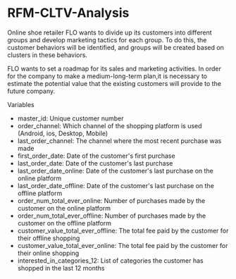 # RFM-CLTV-Analysis

Online shoe retailer FLO wants to divide up its customers into different groups and develop marketing tactics for each group. To do this, the customer behaviors will be identified, and groups will be created based on clusters in these behaviors.

FLO wants to set a roadmap for its sales and marketing activities. In order for the company to make a medium-long-term plan,it is necessary to estimate the potential value that the existing customers will provide to the future company.

Variables

* master_id: Unique customer number <br />
* order_channel: Which channel of the shopping platform is used (Android, ios, Desktop, Mobile) <br />
* last_order_channel: The channel where the most recent purchase was made <br />
* first_order_date: Date of the customer's first purchase <br />
* last_order_date: Date of the customer's last purchase <br />
* last_order_date_online: Date of the customer's last purchase on the online platform <br />
* last_order_date_offline: Date of the customer's last purchase on the offline platform <br />
* order_num_total_ever_online: Number of purchases made by the customer on the online platform <br />
* order_num_total_ever_offline: Number of purchases made by the customer on the offline platform <br />
* customer_value_total_ever_offline: The total fee paid by the customer for their offline shopping <br />
* customer_value_total_ever_online: The total fee paid by the customer for their online shopping <br />
* interested_in_categories_12: List of categories the customer has shopped in the last 12 months <br />

